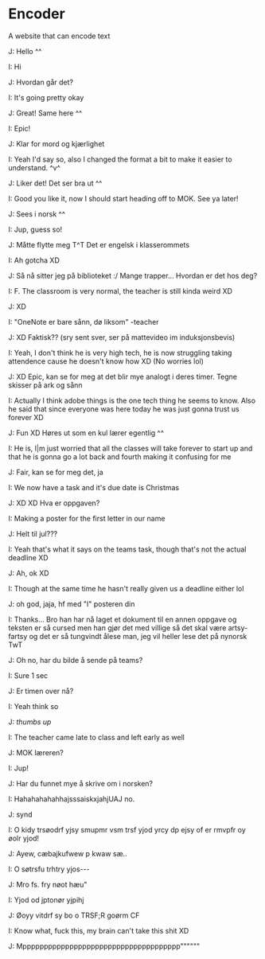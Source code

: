 # Encoder
A website that can encode text

J: Hello ^^

I: Hi

J: Hvordan går det?

I: It's going pretty okay

J: Great! Same here ^^

I: Epic!

J: Klar for mord og kjærlighet

I: Yeah I'd say so, also I changed the format a bit to make it easier to understand. ^v^

J: Liker det! Det ser bra ut ^^

I: Good you like it, now I should start heading off to MOK. See ya later!

J: Sees i norsk ^^

I: Jup, guess so!

J: Måtte flytte meg T^T Det er engelsk i klasserommets

I: Ah gotcha XD

J: Så nå sitter jeg på biblioteket :/ Mange trapper... Hvordan er det hos deg?

I: F. The classroom is very normal, the teacher is still kinda weird XD

J: XD

I: "OneNote er bare sånn, dø liksom" -teacher

J: XD Faktisk?? (sry sent sver, ser på mattevideo im induksjonsbevis)

I: Yeah, I don't think he is very high tech, he is now struggling taking attendence cause he doesn't know how  XD (No worries lol)

J: XD Epic, kan se for meg at det blir mye analogt i deres timer. Tegne skisser på ark og sånn

I: Actually I think adobe things is the one tech thing he seems to know. Also he said that since everyone was here today he was just gonna trust us forever XD

J: Fun XD Høres ut som en kul lærer egentlig ^^

I: He is, I|m just worried that all the classes will take forever to start up and that he is gonna go a lot back and fourth making it confusing for me

J: Fair, kan se for meg det, ja

I: We now have a task and it's due date is Christmas

J: XD XD Hva er oppgaven?

I: Making a poster for the first letter in our name

J: Helt til jul???

I: Yeah that's what it says on the teams task, though that's not the actual deadline XD

J: Ah, ok XD

I: Though at the same time he hasn't really given us a deadline either lol

J: oh god, jaja, hf med "I" posteren din

I: Thanks... Bro han har nå laget et dokument til en annen oppgave og teksten er så cursed men han gjør det med villige så det skal være artsy-fartsy og det er så tungvindt ålese man, jeg vil heller lese det på nynorsk TwT

J: Oh no, har du bilde å sende på teams?

I: Sure 1 sec

J: Er timen over nå?

I: Yeah think so

J: *thumbs up*

I: The teacher came late to class and left early as well

J: MOK læreren?

I: Jup!

J: Har du funnet mye å skrive om i norsken?

I: HahahahahahhajsssaiskxjahjUAJ no.

J: synd

I: O kidy trsøodrf yjsy smupmr vsm trsf yjod yrcy dp ejsy of er rmvpfr oy øolr yjod!

J: Ayew, cæbajkufwew p kwaw sæ..

I: O søtrsfu trhtry yjos---

J: Mro fs. fry nøot hæu"

I: Yjod od jptonør yjpihj 

J: Øoyy vitdrf sy bo o TRSF;R goørm CF

I: Know what, fuck this, my brain can't take this shit XD

J: Mppppppppppppppppppppppppppppppppppppp""""""